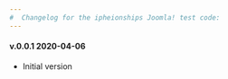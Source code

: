 ```yaml
--- 
#  Changelog for the ipheionships Joomla! test code:
---
```

<h4>v.0.0.1 2020-04-06</h4>
<ul>
<li>Initial version</li>
</ul>

